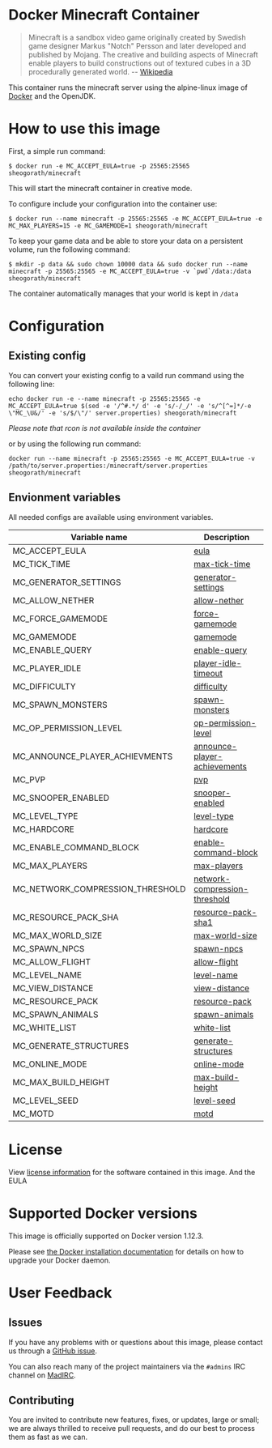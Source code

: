 Docker Minecraft Container
===

> Minecraft is a sandbox video game originally created by Swedish game designer Markus "Notch" Persson and later developed and published by Mojang. The creative and building aspects of Minecraft enable players to build constructions out of textured cubes in a 3D procedurally generated world.
> -- [Wikipedia](https://en.wikipedia.org/w/index.php?title=Minecraft&oldid=750904035)

This container runs the minecraft server using the alpine-linux image of [Docker](https://docker.com/) and the OpenJDK.

# How to use this image

First, a simple run command:

```console
$ docker run -e MC_ACCEPT_EULA=true -p 25565:25565 sheogorath/minecraft
```

This will start the minecraft container in creative mode.

To configure include your configuration into the container use:

```console
$ docker run --name minecraft -p 25565:25565 -e MC_ACCEPT_EULA=true -e MC_MAX_PLAYERS=15 -e MC_GAMEMODE=1 sheogorath/minecraft
```

To keep your game data and be able to store your data on a persistent volume, run the following command:

```console
$ mkdir -p data && sudo chown 10000 data && sudo docker run --name minecraft -p 25565:25565 -e MC_ACCEPT_EULA=true -v `pwd`/data:/data sheogorath/minecraft
```

The container automatically manages that your world is kept in `/data`

# Configuration

## Existing config

You can convert your existing config to a vaild run command using the following line:

```console
echo docker run -e --name minecraft -p 25565:25565 -e MC_ACCEPT_EULA=true $(sed -e '/^#.*/ d' -e 's/-/_/' -e 's/^[^=]*/-e \"MC_\U&/' -e 's/$/\"/' server.properties) sheogorath/minecraft
```

*Please note that rcon is not available inside the container*

or by using the following run command:

```console
docker run --name minecraft -p 25565:25565 -e MC_ACCEPT_EULA=true -v /path/to/server.properties:/minecraft/server.properties sheogorath/minecraft
```

## Envionment variables

All needed configs are available using environment variables.

|Variable name |Description|
|--------------|-----------|
|MC_ACCEPT_EULA|[eula](http://minecraft.gamepedia.com/Server.properties)|
|MC_TICK_TIME|[max-tick-time](http://minecraft.gamepedia.com/Server.properties)|
|MC_GENERATOR_SETTINGS|[generator-settings](http://minecraft.gamepedia.com/Server.properties)|
|MC_ALLOW_NETHER|[allow-nether](http://minecraft.gamepedia.com/Server.properties)|
|MC_FORCE_GAMEMODE|[force-gamemode](http://minecraft.gamepedia.com/Server.properties)|
|MC_GAMEMODE|[gamemode](http://minecraft.gamepedia.com/Server.properties)|
|MC_ENABLE_QUERY|[enable-query](http://minecraft.gamepedia.com/Server.properties)|
|MC_PLAYER_IDLE|[player-idle-timeout](http://minecraft.gamepedia.com/Server.properties)|
|MC_DIFFICULTY|[difficulty](http://minecraft.gamepedia.com/Server.properties)|
|MC_SPAWN_MONSTERS|[spawn-monsters](http://minecraft.gamepedia.com/Server.properties)|
|MC_OP_PERMISSION_LEVEL|[op-permission-level](http://minecraft.gamepedia.com/Server.properties)|
|MC_ANNOUNCE_PLAYER_ACHIEVMENTS|[announce-player-achievements](http://minecraft.gamepedia.com/Server.properties)|
|MC_PVP|[pvp](http://minecraft.gamepedia.com/Server.properties)|
|MC_SNOOPER_ENABLED|[snooper-enabled](http://minecraft.gamepedia.com/Server.properties)|
|MC_LEVEL_TYPE|[level-type](http://minecraft.gamepedia.com/Server.properties)|
|MC_HARDCORE|[hardcore](http://minecraft.gamepedia.com/Server.properties)|
|MC_ENABLE_COMMAND_BLOCK|[enable-command-block](http://minecraft.gamepedia.com/Server.properties)|
|MC_MAX_PLAYERS|[max-players](http://minecraft.gamepedia.com/Server.properties)|
|MC_NETWORK_COMPRESSION_THRESHOLD|[network-compression-threshold](http://minecraft.gamepedia.com/Server.properties)|
|MC_RESOURCE_PACK_SHA|[resource-pack-sha1](http://minecraft.gamepedia.com/Server.properties)|
|MC_MAX_WORLD_SIZE|[max-world-size](http://minecraft.gamepedia.com/Server.properties)|
|MC_SPAWN_NPCS|[spawn-npcs](http://minecraft.gamepedia.com/Server.properties)|
|MC_ALLOW_FLIGHT|[allow-flight](http://minecraft.gamepedia.com/Server.properties)|
|MC_LEVEL_NAME|[level-name](http://minecraft.gamepedia.com/Server.properties)|
|MC_VIEW_DISTANCE|[view-distance](http://minecraft.gamepedia.com/Server.properties)|
|MC_RESOURCE_PACK|[resource-pack](http://minecraft.gamepedia.com/Server.properties)|
|MC_SPAWN_ANIMALS|[spawn-animals](http://minecraft.gamepedia.com/Server.properties)|
|MC_WHITE_LIST|[white-list](http://minecraft.gamepedia.com/Server.properties)|
|MC_GENERATE_STRUCTURES|[generate-structures](http://minecraft.gamepedia.com/Server.properties)|
|MC_ONLINE_MODE|[online-mode](http://minecraft.gamepedia.com/Server.properties)|
|MC_MAX_BUILD_HEIGHT|[max-build-height](http://minecraft.gamepedia.com/Server.properties)|
|MC_LEVEL_SEED|[level-seed](http://minecraft.gamepedia.com/Server.properties)|
|MC_MOTD|[motd](http://minecraft.gamepedia.com/Server.properties)|

# License

View [license information](https://minecraft.net/terms) for the software contained in this image. And the EULA 

# Supported Docker versions

This image is officially supported on Docker version 1.12.3.

Please see [the Docker installation documentation](https://docs.docker.com/installation/) for details on how to upgrade your Docker daemon.

# User Feedback

## Issues

If you have any problems with or questions about this image, please contact us through a [GitHub issue](https://github.com/SISheogorath/docker-minecraft/issues).

You can also reach many of the project maintainers via the `#admins` IRC channel on [MadIRC](https://madirc.net).

## Contributing

You are invited to contribute new features, fixes, or updates, large or small; we are always thrilled to receive pull requests, and do our best to process them as fast as we can.
